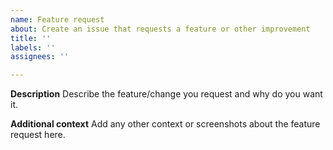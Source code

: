 ```yaml
---
name: Feature request
about: Create an issue that requests a feature or other improvement
title: ''
labels: ''
assignees: ''

---
```


**Description**
Describe the feature/change you request and why do you want it.

**Additional context**
Add any other context or screenshots about the feature request here.